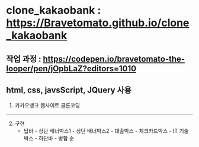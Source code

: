# clone_kakaobank : https://Bravetomato.github.io/clone_kakaobank

## 작업 과정 : https://codepen.io/bravetomato-the-looper/pen/jOpbLaZ?editors=1010

## html, css, javsScript, JQuery 사용

1. 카카오뱅크 웹사이트 클론코딩

---

2. 구현
   - 탑바 - 상단 배너박스1 - 상단 배너박스2 - 대출박스 - 체크카드박스 - IT 기술박스 - 하단바 - 병합 순
